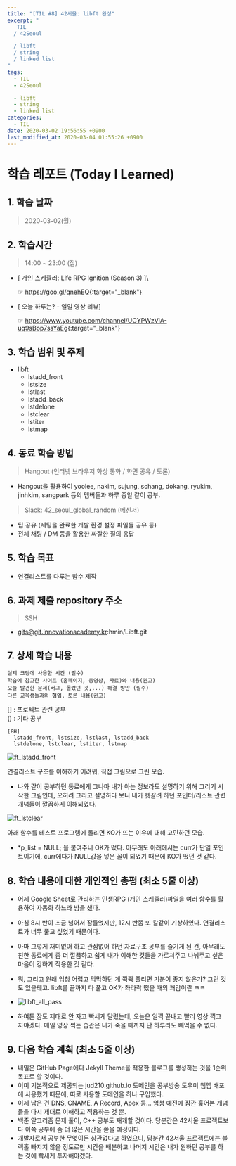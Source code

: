 ```yaml
---
title: "[TIL #8] 42서울: libft 완성"
excerpt: "
   TIL
  / 42Seoul

  / libft
  / string
  / linked list
"
tags:
  - TIL
  - 42Seoul

  - libft
  - string
  - linked list
categories:
  - TIL
date: 2020-03-02 19:56:55 +0900
last_modified_at: 2020-03-04 01:55:26 +0900
---
```


# 학습 레포트 (Today I Learned)

## 1. 학습 날짜

> 2020-03-02(월)

## 2. 학습시간

> 14:00 ~ 23:00 (집)

- [ 개인 스케쥴러: Life RPG Ignition (Season 3) ]\

  ☞ <https://goo.gl/qnehEQ>{:target="_blank"}

- [ 오늘 하루는? - 일일 영상 리뷰]

  ☞ <https://www.youtube.com/channel/UCYPWzViA-uq9sBop7ssYaEg>{:target="_blank"}

## 3. 학습 범위 및 주제

- libft
  - lstadd_front
  - lstsize
  - lstlast
  - lstadd_back
  - lstdelone
  - lstclear
  - lstiter
  - lstmap

## 4. 동료 학습 방법

> Hangout (인터넷 브라우저 화상 통화 / 화면 공유 / 토론)

- Hangout을 활용하여 yoolee, nakim, sujung, schang, dokang, ryukim, jinhkim, sangpark 등의 멤버들과 하루 종일 같이 공부.

> Slack: 42_seoul_global_random (메신저)

- 팁 공유 (세팅을 완료한 개발 환경 설정 파일들 공유 등)
- 전체 채팅 / DM 등을 활용한 짜잘한 질의 응답

## 5. 학습 목표

- 연결리스트를 다루는 함수 제작

## 6. 과제 제출 repository 주소

> SSH

- gits@git.innovationacademy.kr:hmin/Libft.git

## 7. 상세 학습 내용

```text
실제 코딩에 사용한 시간 (필수)
학습에 참고한 사이트 (홈페이지, 동영상, 자료)와 내용(권고)
오늘 발견한 문제(버그, 몰랐던 것,...) 해결 방안 (필수)
다른 교육생들과의 협업, 토론 내용(권고)
```

[] : 프로젝트 관련 공부\
() : 기타 공부

```text
[8H]
  lstadd_front, lstsize, lstlast, lstadd_back
  lstdelone, lstclear, lstiter, lstmap

```

![ft_lstadd_front](/assets/images/posts/ft_lstadd_front.png)

연결리스트 구조를 이해하기 어려워, 직접 그림으로 그린 모습.

- 나와 같이 공부하던 동료에게 그나마 내가 아는 정보라도 설명하기 위해 그리기 시작한 그림인데, 오히려 그리고 설명하다 보니 내가 헷갈려 하던 포인터/리스트 관련 개념들이 깔끔하게 이해되었다.

![ft_lstclear](/assets/images/posts/ft_lstclear.png)

아래 함수를 테스트 프로그램에 돌리면 KO가 뜨는 이유에 대해 고민하던 모습.

- *p_list = NULL; 을 붙여주니 OK가 떴다. 아무래도 아래에서는 curr가 단일 포인트이기에, curr에다가 NULL값을 넣은 꼴이 되었기 때문에 KO가 떴던 것 같다.

## 8. 학습 내용에 대한 개인적인 총평 (최소 5줄 이상)

- 어제 Google Sheet로 관리하는 인생RPG (개인 스케쥴러)파일을 여러 함수를 활용하여 자동화 하느라 밤을 샜다.
- 아침 8시 반이 조금 넘어서 잠들었지만, 12시 반쯤 또 칼같이 기상하였다. 연결리스트가 너무 풀고 싶었기 때문이다.
- 아마 그렇게 재미없어 하고 관심없어 하던 자료구조 공부를 즐기게 된 건, 아무래도 친한 동료에게 좀 더 깔끔하고 쉽게 내가 이해한 것들을 가르쳐주고 나눠주고 싶은 마음이 강하게 작용한 것 같다.
- 뭐, 그리고 원래 엄청 어렵고 막막하던 게 쫙쫙 풀리면 기분이 좋지 않은가? 그런 것도 있을테고. libft를 끝까지 다 풀고 OK가 촤라락 떴을 때의 쾌감이란 ㅋㅋ
- ![libft_all_pass](/assets/images/posts/libft_all_pass.png)

- 하여튼 잠도 제대로 안 자고 빡세게 달렸는데, 오늘은 일찍 끝내고 빨리 영상 찍고 자야겠다. 매일 영상 찍는 습관은 내가 죽을 때까지 단 하루라도 빼먹을 수 없다.

## 9. 다음 학습 계획 (최소 5줄 이상)

- 내일은 GitHub Page에다 Jekyll Theme을 적용한 블로그를 생성하는 것을 1순위 목표로 할 것이다.
- 이미 기본적으로 제공되는 jud210.github.io 도메인을 공부방송 도우미 웹앱 배포에 사용했기 때문에, 따로 사용할 도메인을 하나 구입했다.
- 이제 남은 건 DNS, CNAME, A Record, Apex 등... 엄청 예전에 잠깐 훑어본 개념들을 다시 제대로 이해하고 적용하는 것 뿐.
- 백준 알고리즘 문제 풀이, C++ 공부도 재개할 것이다. 당분간은 42서울 프로젝트보다 이쪽 공부에 좀 더 많은 시간을 쏟을 예정이다.
- 개발자로서 공부한 무엇이든 상관없다고 하였으니, 당분간 42서울 프로젝트에는 블랙홀 빠지지 않을 정도로만 시간을 배분하고 나머지 시간은 내가 원하던 공부를 하는 것에 빡세게 투자해야겠다.
